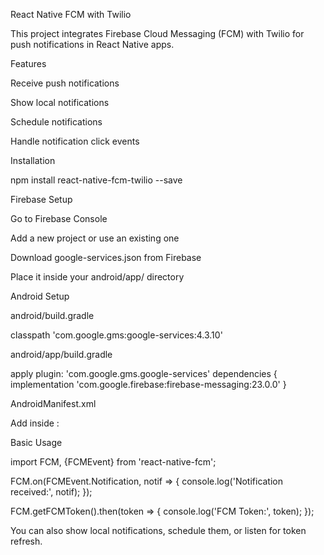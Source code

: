 React Native FCM with Twilio

This project integrates Firebase Cloud Messaging (FCM) with Twilio for push notifications in React Native apps.

Features

Receive push notifications

Show local notifications

Schedule notifications

Handle notification click events

Installation

npm install react-native-fcm-twilio --save

Firebase Setup

Go to Firebase Console

Add a new project or use an existing one

Download google-services.json from Firebase

Place it inside your android/app/ directory

Android Setup

android/build.gradle

classpath 'com.google.gms:google-services:4.3.10'

android/app/build.gradle

apply plugin: 'com.google.gms.google-services'
dependencies {
  implementation 'com.google.firebase:firebase-messaging:23.0.0'
}

AndroidManifest.xml

Add inside <application>:

<service
  android:name="com.aotasoft.fcm.twilio.MessagingService"
  android:exported="true">
  <intent-filter>
    <action android:name="com.google.firebase.MESSAGING_EVENT"/>
  </intent-filter>
</service>

Basic Usage

import FCM, {FCMEvent} from 'react-native-fcm';

FCM.on(FCMEvent.Notification, notif => {
  console.log('Notification received:', notif);
});

FCM.getFCMToken().then(token => {
  console.log('FCM Token:', token);
});

You can also show local notifications, schedule them, or listen for token refresh.